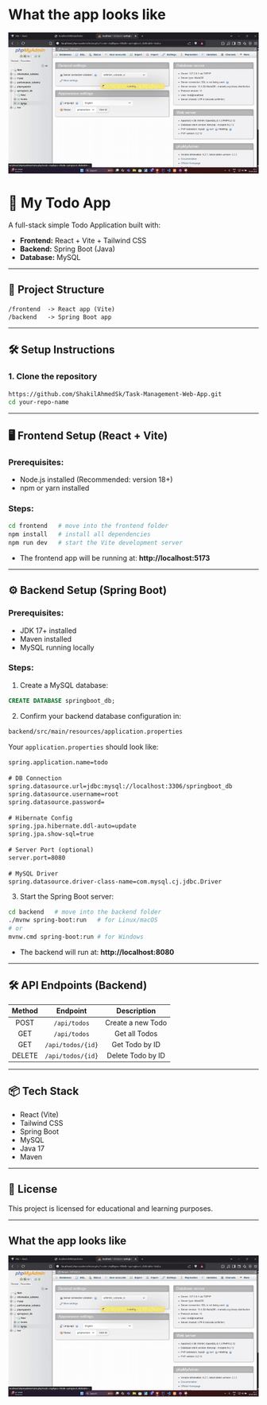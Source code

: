 # What the app looks like

![screenshot1](https://github.com/ShakilAhmedSk/Task-Management-Web-App/blob/main/screenshots/Recording2025-04-29001824-ezgif.com-video-to-gif-converter.gif)

# 📝 My Todo App

A full-stack simple Todo Application built with:
- **Frontend:** React + Vite + Tailwind CSS
- **Backend:** Spring Boot (Java)
- **Database:** MySQL

---

## 🚀 Project Structure

```
/frontend  -> React app (Vite)
/backend   -> Spring Boot app
```

---

## 🛠️ Setup Instructions

### 1. Clone the repository

```bash
https://github.com/ShakilAhmedSk/Task-Management-Web-App.git
cd your-repo-name
```

---

## 🖥️ Frontend Setup (React + Vite)

### Prerequisites:
- Node.js installed (Recommended: version 18+)
- npm or yarn installed

### Steps:

```bash
cd frontend   # move into the frontend folder
npm install   # install all dependencies
npm run dev   # start the Vite development server
```

- The frontend app will be running at: **http://localhost:5173**

---

## ⚙️ Backend Setup (Spring Boot)

### Prerequisites:
- JDK 17+ installed
- Maven installed
- MySQL running locally

### Steps:

1. Create a MySQL database:

```sql
CREATE DATABASE springboot_db;
```

2. Confirm your backend database configuration in:

```bash
backend/src/main/resources/application.properties
```

Your `application.properties` should look like:

```properties
spring.application.name=todo

# DB Connection
spring.datasource.url=jdbc:mysql://localhost:3306/springboot_db
spring.datasource.username=root
spring.datasource.password=

# Hibernate Config
spring.jpa.hibernate.ddl-auto=update
spring.jpa.show-sql=true

# Server Port (optional)
server.port=8080

# MySQL Driver
spring.datasource.driver-class-name=com.mysql.cj.jdbc.Driver
```

3. Start the Spring Boot server:

```bash
cd backend   # move into the backend folder
./mvnw spring-boot:run   # for Linux/macOS
# or
mvnw.cmd spring-boot:run # for Windows
```

- The backend will run at: **http://localhost:8080**

---

## 🛠️ API Endpoints (Backend)

| Method | Endpoint               | Description         |
|:------:|:-----------------------:|:-------------------:|
| POST   | `/api/todos`             | Create a new Todo    |
| GET    | `/api/todos`             | Get all Todos        |
| GET    | `/api/todos/{id}`        | Get Todo by ID       |
| DELETE | `/api/todos/{id}`        | Delete Todo by ID    |

---

## 📦 Tech Stack

- React (Vite)
- Tailwind CSS
- Spring Boot
- MySQL
- Java 17
- Maven

---

## 📄 License

This project is licensed for educational and learning purposes.

---
## What the app looks like

![screenshot1](https://github.com/ShakilAhmedSk/Task-Management-Web-App/blob/main/screenshots/Recording2025-04-29001824-ezgif.com-video-to-gif-converter.gif)

